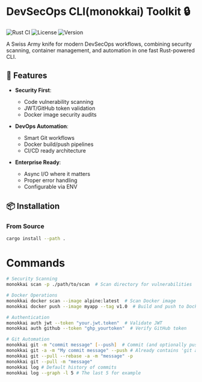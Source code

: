 # DevSecOps CLI(monokkai) Toolkit 🔒

![Rust CI](https://github.com/monokkai/devsecops-cli/actions/workflows/ci.yml/badge.svg)
![License](https://img.shields.io/badge/license-MIT-blue)
![Version](https://img.shields.io/badge/version-0.1.0-orange)

A Swiss Army knife for modern DevSecOps workflows, combining security scanning, container management, and automation in one fast Rust-powered CLI.

## 🚀 Features

- **Security First**:
    - Code vulnerability scanning
    - JWT/GitHub token validation
    - Docker image security audits

- **DevOps Automation**:
    - Smart Git workflows
    - Docker build/push pipelines
    - CI/CD ready architecture

- **Enterprise Ready**:
    - Async I/O where it matters
    - Proper error handling
    - Configurable via ENV

## 📦 Installation

### From Source
```bash
cargo install --path .
```

# Commands

```zsh
# Security Scanning
monokkai scan -p ./path/to/scan  # Scan directory for vulnerabilities

# Docker Operations
monokkai docker scan --image alpine:latest  # Scan Docker image
monokkai docker push --image myapp --tag v1.0  # Build and push to DockerHub

# Authentication
monokkai auth jwt --token "your.jwt.token"  # Validate JWT
monokkai auth github --token "ghp_yourtoken"  # Verify GitHub token

# Git Automation
monokkai git -m "commit message" [--push]  # Commit (and optionally push)
monokkai git -a -m "My commit message" --push # Already contains 'git add .' flag
monokkai git --pull --rebase -a -m "message" -p
monokkai git --pull -m "message"
monokkai log # Default history of commits
monokkai log --graph -l 5 # The last 5 for example
```
